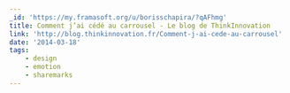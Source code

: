 ```yaml
---
_id: 'https://my.framasoft.org/u/borisschapira/?qAFhmg'
title: Comment j’ai cédé au carrousel - Le blog de ThinkInnovation
link: 'http://blog.thinkinnovation.fr/Comment-j-ai-cede-au-carrousel'
date: '2014-03-18'
tags:
    - design
    - emotion
    - sharemarks
---
```


<div class="markdown"><p></p></div>
